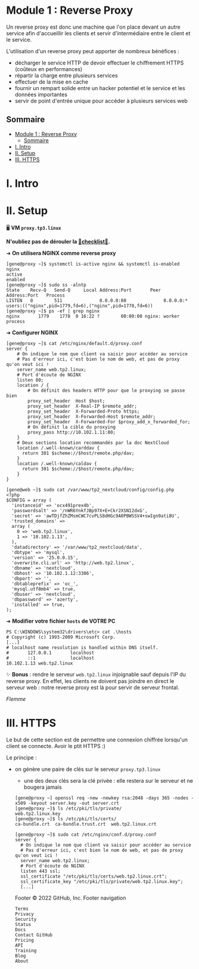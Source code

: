 # Module 1 : Reverse Proxy

Un reverse proxy est donc une machine que l'on place devant un autre service afin d'accueillir les clients et servir d'intermédiaire entre le client et le service.

L'utilisation d'un reverse proxy peut apporter de nombreux bénéfices :

- décharger le service HTTP de devoir effectuer le chiffrement HTTPS (coûteux en performances)
- répartir la charge entre plusieurs services
- effectuer de la mise en cache
- fournir un rempart solide entre un hacker potentiel et le service et les données importantes
- servir de point d'entrée unique pour accéder à plusieurs services web

## Sommaire

- [Module 1 : Reverse Proxy](#module-1--reverse-proxy)
  - [Sommaire](#sommaire)
- [I. Intro](#i-intro)
- [II. Setup](#ii-setup)
- [III. HTTPS](#iii-https)

# I. Intro

# II. Setup

🖥️ **VM `proxy.tp3.linux`**

**N'oubliez pas de dérouler la [📝**checklist**📝](#checklist).**

➜ **On utilisera NGINX comme reverse proxy**

```
[gene@proxy ~]$ systemctl is-active nginx && systemctl is-enabled nginx
active
enabled
[gene@proxy ~]$ sudo ss -alntp
State    Recv-Q   Send-Q     Local Address:Port       Peer Address:Port   Process
LISTEN   0        511              0.0.0.0:80              0.0.0.0:*       users:(("nginx",pid=1779,fd=6),("nginx",pid=1778,fd=6))
[gene@proxy ~]$ ps -ef | grep nginx
nginx       1779    1778  0 16:22 ?        00:00:00 nginx: worker process
```

➜ **Configurer NGINX**

```
[gene@proxy ~]$ cat /etc/nginx/default.d/proxy.conf
server {
    # On indique le nom que client va saisir pour accéder au service
    # Pas d'erreur ici, c'est bien le nom de web, et pas de proxy qu'on veut ici !
    server_name web.tp2.linux;
    # Port d'écoute de NGINX
    listen 80;
    location / {
        # On définit des headers HTTP pour que le proxying se passe bien
        proxy_set_header  Host $host;
        proxy_set_header  X-Real-IP $remote_addr;
        proxy_set_header  X-Forwarded-Proto https;
        proxy_set_header  X-Forwarded-Host $remote_addr;
        proxy_set_header  X-Forwarded-For $proxy_add_x_forwarded_for;
        # On définit la cible du proxying
        proxy_pass http://10.102.1.11:80;
    }
    # Deux sections location recommandés par la doc NextCloud
    location /.well-known/carddav {
      return 301 $scheme://$host/remote.php/dav;
    }
    location /.well-known/caldav {
      return 301 $scheme://$host/remote.php/dav;
    }
}
```

```
[gene@web ~]$ sudo cat /var/www/tp2_nextcloud/config/config.php
<?php
$CONFIG = array (
  'instanceid' => 'ocx491prex4b',
  'passwordsalt' => '/nWR6YnkfJBp97X+E+Ckr2XSNI2dxG',
  'secret' => 'awTDjfZhZMsmCWC7cvPLS8dHGc9A0PBWSSV4+swIgn9ati8U',
  'trusted_domains' =>
  array (
    0 => 'web.tp2.linux',
    1 => '10.102.1.13',
  ),
  'datadirectory' => '/var/www/tp2_nextcloud/data',
  'dbtype' => 'mysql',
  'version' => '25.0.0.15',
  'overwrite.cli.url' => 'http://web.tp2.linux',
  'dbname' => 'nextcloud',
  'dbhost' => '10.102.1.12:3306',
  'dbport' => '',
  'dbtableprefix' => 'oc_',
  'mysql.utf8mb4' => true,
  'dbuser' => 'nextcloud',
  'dbpassword' => 'azerty',
  'installed' => true,
);
```

➜ **Modifier votre fichier `hosts` de VOTRE PC**

```
PS C:\WINDOWS\system32\drivers\etc> cat .\hosts
# Copyright (c) 1993-2009 Microsoft Corp.
[...]
# localhost name resolution is handled within DNS itself.
#       127.0.0.1       localhost
#       ::1             localhost
10.102.1.13 web.tp2.linux
```

✨ **Bonus** : rendre le serveur `web.tp2.linux` injoignable sauf depuis l'IP du reverse proxy. En effet, les clients ne doivent pas joindre en direct le serveur web : notre reverse proxy est là pour servir de serveur frontal.

_Flemme_

# III. HTTPS

Le but de cette section est de permettre une connexion chiffrée lorsqu'un client se connecte. Avoir le ptit HTTPS :)

Le principe :

- on génère une paire de clés sur le serveur `proxy.tp3.linux`

  - une des deux clés sera la clé privée : elle restera sur le serveur et ne bougera jamais

  ```
  [gene@proxy ~] openssl req -new -newkey rsa:2048 -days 365 -nodes -x509 -keyout server.key -out server.crt
  [gene@proxy ~]$ ls /etc/pki/tls/private/
  web.tp2.linux.key
  [gene@proxy ~]$ ls /etc/pki/tls/certs/
  ca-bundle.crt  ca-bundle.trust.crt  web.tp2.linux.crt
  ```

  ```
  [gene@proxy ~]$ sudo cat /etc/nginx/conf.d/proxy.conf
  server {
    # On indique le nom que client va saisir pour accéder au service
    # Pas d'erreur ici, c'est bien le nom de web, et pas de proxy qu'on veut ici !
    server_name web.tp2.linux;
    # Port d'écoute de NGINX
    listen 443 ssl;
    ssl_certificate "/etc/pki/tls/certs/web.tp2.linux.crt";
    ssl_certificate_key "/etc/pki/tls/private/web.tp2.linux.key";
    [...]
  ```

  Footer
  © 2022 GitHub, Inc.
  Footer navigation

      Terms
      Privacy
      Security
      Status
      Docs
      Contact GitHub
      Pricing
      API
      Training
      Blog
      About
